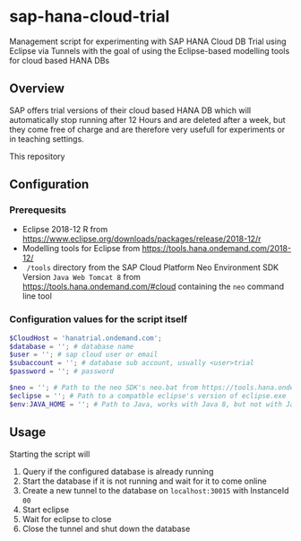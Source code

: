 # sap-hana-cloud-trial
Management script for experimenting with SAP HANA Cloud DB Trial using Eclipse via Tunnels with the goal of using the Eclipse-based modelling tools for cloud based HANA DBs

## Overview
SAP offers trial versions of their cloud based HANA DB which will automatically stop running after 12 Hours and are deleted after a week, but they come free of charge and are therefore very usefull for experiments or in teaching settings.

This repository

## Configuration
### Prerequesits
 - Eclipse 2018-12 R from https://www.eclipse.org/downloads/packages/release/2018-12/r
 - Modelling tools for Eclipse from https://tools.hana.ondemand.com/2018-12/
 - ``` /tools``` directory from the SAP Cloud Platform Neo Environment SDK Version ```Java Web Tomcat 8``` from https://tools.hana.ondemand.com/#cloud containing the ```neo``` command line tool
 
### Configuration values for the script itself
``` powershell
$CloudHost = 'hanatrial.ondemand.com';
$database = ''; # database name
$user = ''; # sap cloud user or email
$subaccount = ''; # database sub account, usually <user>trial
$password = ''; # password 

$neo = ''; # Path to the neo SDK's neo.bat from https://tools.hana.ondemand.com/#cloud
$eclipse = ''; # Path to a compatble eclipse's version of eclipse.exe
$env:JAVA_HOME = ''; # Path to Java, works with Java 8, but not with Java 11. 
```
## Usage
Starting the script will
1. Query if the configured database is already running
2. Start the database if it is not running and wait for it to come online
3. Create a new tunnel to the database on ```localhost:30015``` with InstanceId ```00```
4. Start eclipse
5. Wait for eclipse to close
6. Close the tunnel and shut down the database
 
